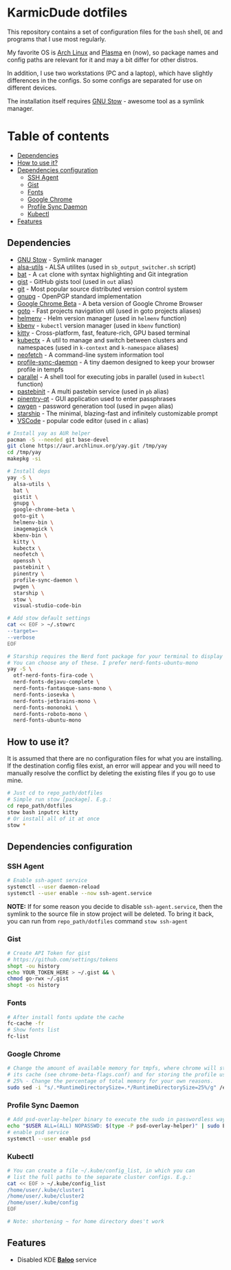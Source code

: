 # KarmicDude dotfiles #

This repository contains a set of configuration files for the `bash` shell, `DE` and programs that I use most regularly.

My favorite OS is [Arch Linux][Arch Linux] and [Plasma][Plasma] en (now), so package names and config paths are relevant for it and may a bit differ for other distros.

In addition, I use two workstations (PC and a laptop), which have slightly differences in the configs. So some configs are separated for use on different devices.

The installation itself requires [GNU Stow][GNU Stow] - awesome tool as a symlink manager.

# Table of contents #
<!-- TOC -->

- [Dependencies](#dependencies)
- [How to use it?](#how-to-use-it)
- [Dependencies configuration](#dependencies-configuration)
    - [SSH Agent](#ssh-agent)
    - [Gist](#gist)
    - [Fonts](#fonts)
    - [Google Chrome](#google-chrome)
    - [Profile Sync Daemon](#profile-sync-daemon)
    - [Kubectl](#kubectl)
- [Features](#features)

<!-- /TOC -->

## Dependencies ##

* [GNU Stow][GNU Stow] - Symlink manager
* [alsa-utils][alsa] - ALSA utilites (used in `sb_output_switcher.sh` script)
* [bat][bat] - A `cat` clone with syntax highlighting and Git integration
* [gist][gist] - GitHub gists tool (used in `out` alias)
* [git][git] - Most popular source distributed version control system
* [gnupg][gnupg] - OpenPGP standard implementation
* [Google Chrome Beta][chrome] - A beta version of Google Chrome Browser
* [goto][goto] - Fast projects navigation util (used in goto projects aliases)
* [helmenv][helmenv] - Helm version manager (used in `helmenv` function)
* [kbenv][kbenv] - `kubectl` version manager (used in `kbenv` function)
* [kitty][kitty] - Cross-platform, fast, feature-rich, GPU based terminal
* [kubectx][kubectx] - A util to manage and switch between clusters and namespaces (used in `k-context` and `k-namespace` aliases)
* [neofetch][neofetch] - A command-line system information tool
* [profile-sync-daemon][psd] - A tiny daemon designed to keep your browser profile in tempfs
* [parallel][parallel] - A shell tool for executing jobs in parallel (used in `kubectl` function)
* [pastebinit][pastebinit] - A multi pastebin service (used in `pb` alias)
* [pinentry-qt][pinentry] - GUI application used to enter passphrases
* [pwgen][pwgen] - password generation tool (used in `pwgen` alias)
* [starship][starship] - The minimal, blazing-fast and infinitely customizable prompt
* [VSCode][VSCode] - popular code editor (used in `c` alias)

```bash
# Install yay as AUR helper
pacman -S --needed git base-devel
git clone https://aur.archlinux.org/yay.git /tmp/yay
cd /tmp/yay
makepkg -si

# Install deps
yay -S \
  alsa-utils \
  bat \
  gistit \
  gnupg \
  google-chrome-beta \
  goto-git \
  helmenv-bin \
  imagemagick \
  kbenv-bin \
  kitty \
  kubectx \
  neofetch \
  openssh \
  pastebinit \
  pinentry \
  profile-sync-daemon \
  pwgen \
  starship \
  stow \
  visual-studio-code-bin

# Add stow default settings
cat << EOF > ~/.stowrc
--target=~
--verbose
EOF

# Starship requires the Nerd font package for your terminal to display icons.
# You can choose any of these. I prefer nerd-fonts-ubuntu-mono
yay -S \
  otf-nerd-fonts-fira-code \
  nerd-fonts-dejavu-complete \
  nerd-fonts-fantasque-sans-mono \
  nerd-fonts-iosevka \
  nerd-fonts-jetbrains-mono \
  nerd-fonts-mononoki \
  nerd-fonts-roboto-mono \
  nerd-fonts-ubuntu-mono
```
## How to use it?

It is assumed that there are no configuration files for what you are installing.
If the destination config files exist, an error will appear and you will need to
manually resolve the conflict by deleting the existing files if you go to use mine.

```bash
# Just cd to repo_path/dotfiles
# Simple run stow [package]. E.g.:
cd repo_path/dotfiles
stow bash inputrc kitty
# Or install all of it at once
stow *
```

## Dependencies configuration ##

### SSH Agent ###

```bash
# Enable ssh-agent service
systemctl --user daemon-reload
systemctl --user enable --now ssh-agent.service
```

**NOTE:** If for some reason you decide to disable `ssh-agent.service`,
then the symlink to the source file in stow project will be deleted.
To bring it back, you can run from `repo_path/dotfiles` command `stow ssh-agent`

### Gist ###

```bash
# Create API Token for gist
# https://github.com/settings/tokens
shopt -ou history
echo YOUR_TOKEN_HERE > ~/.gist && \
chmod go-rwx ~/.gist
shopt -os history
```

### Fonts ###

```bash
# After install fonts update the cache
fc-cache -fr
# Show fonts list
fc-list
```
### Google Chrome ###

```bash
# Change the amount of available memory for tmpfs, where chrome will store
# its cache (see chrome-beta-flags.conf) and for storing the profile using psd
# 25% - Change the percentage of total memory for your own reasons.
sudo sed -i "s/.*RuntimeDirectorySize=.*/RuntimeDirectorySize=25%/g" /etc/systemd/logind.conf
```
### Profile Sync Daemon ###

```bash
# Add psd-overlay-helper binary to execute the sudo in passwordless way
echo "$USER ALL=(ALL) NOPASSWD: $(type -P psd-overlay-helper)" | sudo EDITOR='tee -a' visudo
# enable psd service
systemctl --user enable psd
```
### Kubectl ###

```bash
# You can create a file ~/.kube/config_list, in which you can
# list the full paths to the separate cluster configs. E.g.:
cat << EOF > ~/.kube/config_list
/home/user/.kube/cluster1
/home/user/.kube/cluster2
/home/user/.kube/config
EOF

# Note: shortening ~ for home directory does't work
```

## Features ##

* Disabled KDE [**Baloo**][KDE Baloo] service

[alsa]: https://wiki.archlinux.org/title/Advanced_Linux_Sound_Architecture#ALSA_Utilities
[Arch Linux]: https://wiki.archlinux.org/index.php/Arch_Linux
[bat]: https://github.com/sharkdp/bat
[chrome]: https://www.google.com/intl/en/chrome/beta
[gist]: https://github.com/defunkt/gist
[git]: https://git-scm.com
[GNU Stow]: https://www.gnu.org/software/stow/
[gnupg]: https://gnupg.org
[goto]: https://github.com/iridakos/goto/
[helmenv]: https://github.com/little-angry-clouds/kubernetes-binaries-managers/blob/master/cmd/helmenv/
[kbenv]: https://github.com/little-angry-clouds/kubernetes-binaries-managers/tree/master/cmd/kbenv
[KDE Baloo]: https://wiki.archlinux.org/index.php/Baloo
[kitty]: https://github.com/kovidgoyal/kitty
[kubectx]: https://github.com/ahmetb/kubectx
[neofetch]: https://github.com/dylanaraps/neofetch
[parallel]: https://www.gnu.org/software/parallel
[pastebinit]: https://launchpad.net/pastebinit
[pinentry]: https://wiki.archlinux.org/index.php/GnuPG#pinentry
[Plasma]:https://kde.org/plasma-desktop/
[psd]: https://wiki.archlinux.org/title/Profile-sync-daemon
[pwgen]: https://sourceforge.net/projects/pwgen
[starship]: https://starship.rs
[VSCode]: https://code.visualstudio.com
